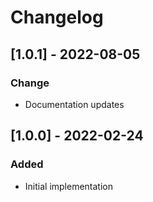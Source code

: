 # Changelog

## [1.0.1] - 2022-08-05
### Change
- Documentation updates

## [1.0.0] - 2022-02-24
### Added
- Initial implementation